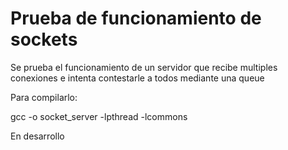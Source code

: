 # Prueba de funcionamiento de sockets

Se prueba el funcionamiento de un servidor que recibe multiples conexiones e intenta contestarle a todos mediante una queue

Para compilarlo:

gcc -o socket_server -lpthread -lcommons

En desarrollo